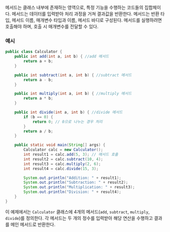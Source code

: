 메서드는 클래스 내부에 존재하는 영역으로, 특정 기능을 수행하는 코드들의 집합체이다. 메서드는 데이터를 입력받아 처리 과정을 거쳐 결과값을 반환한다. 메서드는 반환 타입, 메서드 이름, 매개변수 타입과 이름, 메서드 바디로 구성된다. 메서드를 실행하려면 호출해야 하며, 호출 시 매개변수를 전달할 수 있다.

### 예시
```java
public class Calculator {
    public int add(int a, int b) { //add 메서드
        return a + b;
    }

    public int subtract(int a, int b) { //subtract 메서드
        return a - b;
    }

    public int multiply(int a, int b) { //multiply 메서드
        return a * b;
    }

    public int divide(int a, int b) { //divide 메서드
        if (b == 0) {
            return 0; // 0으로 나누는 경우 처리
        }
        return a / b;
    }

    public static void main(String[] args) {
        Calculator calc = new Calculator();
        int result1 = calc.add(5, 3); // 메서드 호출
        int result2 = calc.subtract(10, 4);
        int result3 = calc.multiply(2, 6);
        int result4 = calc.divide(15, 3);

        System.out.println("Addition: " + result1);
        System.out.println("Subtraction: " + result2);
        System.out.println("Multiplication: " + result3);
        System.out.println("Division: " + result4);
    }
}
```
이 예제에서는 `Calculator` 클래스에 4개의 메서드(`add`, `subtract`, `multiply`, `divide`)를 정의한다. 각 메서드는 두 개의 정수를 입력받아 해당 연산을 수행하고 결과를 메인 메서드로 반환한다.


